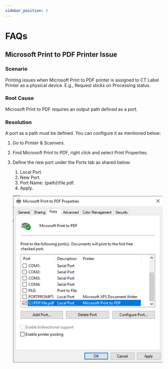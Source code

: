 ```yaml
---
sidebar_position: 3
---
```


# FAQs

## Microsoft Print to PDF Printer Issue

### Scenario

Printing issues when Microsoft Print to PDF printer is assigned to CT Label Printer as a physical device. E.g., Request sticks on Processing status.

### Root Cause

Microsoft Print to PDF requires an output path defined as a port.

### Resolution

A port as a path must be defined. You can configure it as mentioned below:

1. Go to Printer & Scanners.
2. Find Microsoft Print to PDF, right click and select Print Properties.
3. Define the new port under the Ports tab as shared below:

    1. Local Port.
    2. New Port.
    3. Port Name: \{path\}\file.pdf.
    4. Apply.

    ![Print to PDF](./media/faq/print-to-pdf.webp)
